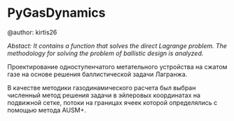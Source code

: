 # PyGasDynamics
@author: kirtis26

*Abstact: It contains a function that solves the direct Lagrange problem. The methodology for solving the problem of ballistic design is analyzed.*

Проектирование одноступенчатого метательного устройства на сжатом газе на основе решения баллистической задачи Лагранжа.

В качестве методики газодинамического расчета был выбран численный метод решения задачи в эйлеровых координатах на подвижной сетке, потоки на границах ячеек которой определялись с помощью метода AUSM+.
